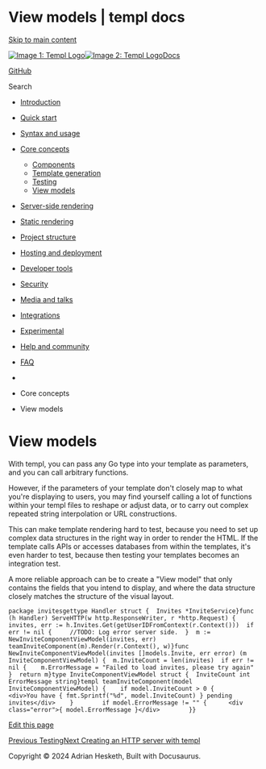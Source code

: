 View models | templ docs
===============

[Skip to main content](https://templ.guide/core-concepts/view-models#__docusaurus_skipToContent_fallback)

[![Image 1: Templ Logo](https://templ.guide/img/logo.svg)![Image 2: Templ Logo](https://templ.guide/img/logo.svg)](https://templ.guide/)[Docs](https://templ.guide/)

[GitHub](https://github.com/a-h/templ)

Search

*   [Introduction](https://templ.guide/)
*   [Quick start](https://templ.guide/quick-start/installation)
    
*   [Syntax and usage](https://templ.guide/syntax-and-usage/basic-syntax)
    
*   [Core concepts](https://templ.guide/core-concepts/components)
    
    *   [Components](https://templ.guide/core-concepts/components)
    *   [Template generation](https://templ.guide/core-concepts/template-generation)
    *   [Testing](https://templ.guide/core-concepts/testing)
    *   [View models](https://templ.guide/core-concepts/view-models)
*   [Server-side rendering](https://templ.guide/server-side-rendering/creating-an-http-server-with-templ)
    
*   [Static rendering](https://templ.guide/static-rendering/generating-static-html-files-with-templ)
    
*   [Project structure](https://templ.guide/project-structure/project-structure)
    
*   [Hosting and deployment](https://templ.guide/hosting-and-deployment/hosting-on-aws-lambda)
    
*   [Developer tools](https://templ.guide/developer-tools/cli)
    
*   [Security](https://templ.guide/security/injection-attacks)
    
*   [Media and talks](https://templ.guide/media/)
*   [Integrations](https://templ.guide/integrations/web-frameworks)
    
*   [Experimental](https://templ.guide/experimental/overview)
    
*   [Help and community](https://templ.guide/help-and-community/)
*   [FAQ](https://templ.guide/faq/)

*   [](https://templ.guide/)
*   Core concepts
*   View models

View models
===========

With templ, you can pass any Go type into your template as parameters, and you can call arbitrary functions.

However, if the parameters of your template don't closely map to what you're displaying to users, you may find yourself calling a lot of functions within your templ files to reshape or adjust data, or to carry out complex repeated string interpolation or URL constructions.

This can make template rendering hard to test, because you need to set up complex data structures in the right way in order to render the HTML. If the template calls APIs or accesses databases from within the templates, it's even harder to test, because then testing your templates becomes an integration test.

A more reliable approach can be to create a "View model" that only contains the fields that you intend to display, and where the data structure closely matches the structure of the visual layout.

```
package invitesgettype Handler struct {  Invites *InviteService}func (h Handler) ServeHTTP(w http.ResponseWriter, r *http.Request) {  invites, err := h.Invites.Get(getUserIDFromContext(r.Context()))  if err != nil {     //TODO: Log error server side.  }  m := NewInviteComponentViewModel(invites, err)  teamInviteComponent(m).Render(r.Context(), w)}func NewInviteComponentViewModel(invites []models.Invite, err error) (m InviteComponentViewModel) {  m.InviteCount = len(invites)  if err != nil {    m.ErrorMessage = "Failed to load invites, please try again"  }  return m}type InviteComponentViewModel struct {  InviteCount int  ErrorMessage string}templ teamInviteComponent(model InviteComponentViewModel) {	if model.InviteCount > 0 {		<div>You have { fmt.Sprintf("%d", model.InviteCount) } pending invites</div>	}        if model.ErrorMessage != "" {		<div class="error">{ model.ErrorMessage }</div>        }}
```

[Edit this page](https://github.com/a-h/templ/tree/main/docs/docs/04-core-concepts/04-view-models.md)

[Previous Testing](https://templ.guide/core-concepts/testing)[Next Creating an HTTP server with templ](https://templ.guide/server-side-rendering/creating-an-http-server-with-templ)

Copyright © 2024 Adrian Hesketh, Built with Docusaurus.